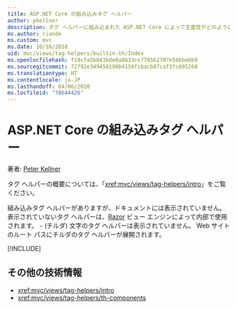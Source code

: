```yaml
---
title: ASP.NET Core の組み込みタグ ヘルパー
author: pkellner
description: タグ ヘルパーに組み込まれた ASP.NET Core によって生産性がどのように向上するかをご確認ください。
ms.author: riande
ms.custom: mvc
ms.date: 10/10/2018
uid: mvc/views/tag-helpers/builtin-th/Index
ms.openlocfilehash: f19cfa5b843bde8a8633ce778562707e566bebb9
ms.sourcegitcommit: 72792e349458190b4158fcbacb87caf3fc605268
ms.translationtype: HT
ms.contentlocale: ja-JP
ms.lasthandoff: 04/06/2020
ms.locfileid: "78644426"
---
```

# <a name="aspnet-core-built-in-tag-helpers"></a>ASP.NET Core の組み込みタグ ヘルパー

著者: [Peter Kellner](https://peterkellner.net)

タグ ヘルパーの概要については、「<xref:mvc/views/tag-helpers/intro>」をご覧ください。

組み込みタグ ヘルパーがありますが、ドキュメントには表示されていません。 表示されていないタグ ヘルパーは、[Razor](xref:mvc/views/razor) ビュー エンジンによって内部で使用されます。 `~` (チルダ) 文字のタグ ヘルパーは表示されていません。 Web サイトのルート パスにチルダのタグ ヘルパーが展開されます。

[!INCLUDE[](~/includes/built-in-TH.md)]

## <a name="additional-resources"></a>その他の技術情報

* <xref:mvc/views/tag-helpers/intro>
* <xref:mvc/views/tag-helpers/th-components>
